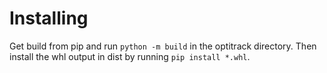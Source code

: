 # Installing

Get build from pip and run `python -m build` in the optitrack directory.
Then install the whl output in dist by running `pip install *.whl`.
